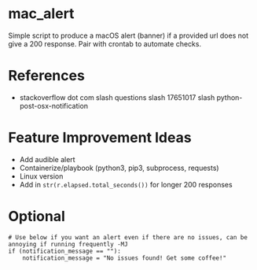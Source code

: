 # mac_alert
Simple script to produce a macOS alert (banner) if a provided url does not give a 200 response. 
Pair with crontab to automate checks. 

# References
- stackoverflow dot com slash questions slash 17651017 slash python-post-osx-notification

# Feature Improvement Ideas 
- Add audible alert 
- Containerize/playbook (python3, pip3, subprocess, requests)
- Linux version
- Add in `str(r.elapsed.total_seconds())` for longer 200 responses

# Optional 
```
# Use below if you want an alert even if there are no issues, can be annoying if running frequently -MJ
if (notification_message == ""):
    notification_message = "No issues found! Get some coffee!"
```
